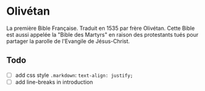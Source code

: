 # Olivétan

La première Bible Française. Traduit en 1535 par frère Olivétan. Cette Bible est aussi appelée la "Bible des Martyrs" en raison des protestants tués pour partager la parolle de l'Evangile de Jésus-Christ.

## Todo

- [ ] add css style `.markdown`: `text-align: justify;`
- [ ] add line-breaks in introduction
